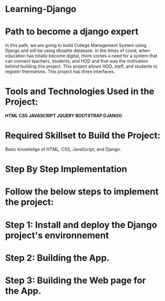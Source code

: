 # Learning-Django
# Path to become a django expert

In this path, we are going to build College Management System using Django and will be using dbsqlite database. In the times of covid, when education has totally become digital, there comes a need for a system that can connect teachers, students, and HOD and that was the motivation behind building this project.
This project allows HOD, staff, and students to register themselves. This project has three interfaces.

# Tools and Technologies Used in the Project:
**HTML
CSS
JAVASCRIPT
JQUERY
BOOTSTRAP
DJANGO**

# Required Skillset to Build the Project:
Basic knowledge of HTML, CSS, JavaScript, and Django.

# Step By Step Implementation
# Follow the below steps to implement the project:

# Step 1: Install and deploy the Django project's environnement

# Step 2: Building the App.

# Step 3: Building the Web page for the App.
